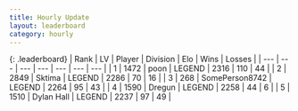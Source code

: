 ```yaml
---
title: Hourly Update
layout: leaderboard
category: hourly
---
```


{: .leaderboard}
| Rank | LV | Player | Division | Elo | Wins | Losses |
| --- | --- | --- | --- | --- | --- | --- |
| <span data-change="0">1</span> | 1472 | <span title="ID: 540690">poon</span> | LEGEND | <span data-change="0">2316</span> | <span data-change="0">110</span> | <span data-change="0">44</span> |
| <span data-change="0">2</span> | 2849 | <span title="ID: 353063">Sktima</span> | LEGEND | <span data-change="0">2286</span> | <span data-change="0">70</span> | <span data-change="0">16</span> |
| <span data-change="0">3</span> | 268 | <span title="ID: 573870">SomePerson8742</span> | LEGEND | <span data-change="0">2264</span> | <span data-change="0">95</span> | <span data-change="0">43</span> |
| <span data-change="0">4</span> | 1590 | <span title="ID: 337810">Dregun</span> | LEGEND | <span data-change="0">2258</span> | <span data-change="0">44</span> | <span data-change="0">6</span> |
| <span data-change="0">5</span> | 1510 | <span title="ID: 174294">Dylan Hall</span> | LEGEND | <span data-change="0">2237</span> | <span data-change="0">97</span> | <span data-change="0">49</span> |